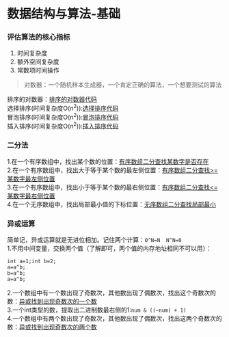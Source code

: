 # 数据结构与算法-基础

### 评估算法的核心指标
1. 时间复杂度
2. 额外空间复杂度
3. 常数项时间操作

> 对数器：一个随机样本生成器，一个肯定正确的算法，一个想要测试的算法

排序的对数器：[排序的对数器代码](https://github.com/Hu-enhui/study-code/blob/master/src/main/java/fun/enhui/data/structure/base/SortCheck.java)   
选择排序(时间复杂度O(n<sup>2</sup>)):[选择排序代码](https://github.com/Hu-enhui/study-code/blob/master/src/main/java/fun/enhui/data/structure/base/Day01_SelectionSort.java)    
冒泡排序(时间复杂度O(n<sup>2</sup>)):[冒泡排序代码](https://github.com/Hu-enhui/study-code/blob/master/src/main/java/fun/enhui/data/structure/base/Day01_BubbleSort.java)   
插入排序(时间复杂度O(n<sup>2</sup>)):[插入排序代码](https://github.com/Hu-enhui/study-code/blob/master/src/main/java/fun/enhui/data/structure/base/Day01_InsertSort.java)   

### 二分法
1.在一个有序数组中，找出某个数的位置：[有序数组二分查找某数字是否存在](https://github.com/Hu-enhui/study-code/blob/master/src/main/java/fun/enhui/data/structure/base/Day01_BinarySearch01.java)     
2.在一个有序数组中，找出大于等于某个数的最左侧位置：[有序数组二分查找>=某数字最左侧位置](https://github.com/Hu-enhui/study-code/blob/master/src/main/java/fun/enhui/data/structure/base/Day01_BinarySearch02.java)   
3.在一个有序数组中，找出小于等于某个数的最右侧位置：[有序数组二分查找<=某数字最右侧位置](https://github.com/Hu-enhui/study-code/blob/master/src/main/java/fun/enhui/data/structure/base/Day01_BinarySearch03.java)   
4.在一个无序数组中，找出局部最小值的下标位置：[无序数组二分查找局部最小](https://github.com/Hu-enhui/study-code/blob/master/src/main/java/fun/enhui/data/structure/base/Day01_BinarySearch04.java)

### 异或运算
简单记，异或运算就是无进位相加。记住两个计算：``` 0^N=N  N^N=0 ```   
1.不用中间变量，交换两个值（了解即可，两个值的内存地址相同不可以用）：   
```
int a=1;int b=2; 
a=a^b;
b=a^b;
a=a^b; 
``` 
2.一个数组中有一个数出现了奇数次，其他数出现了偶数次，找出这个奇数次的数：[异或找到出现奇数次的一个数](https://github.com/Hu-enhui/study-code/blob/master/src/main/java/fun/enhui/data/structure/base/Day01_Xor01.java)   
3.一个int类型的数，提取出二进制数最右侧的1:```num & ((~num) + 1)```       
4.一个数组中有两个数出现了奇数次，其他数出现了偶数次，找出这两个奇数次的数：[异或找到出现奇数次的两个数](https://github.com/Hu-enhui/study-code/blob/master/src/main/java/fun/enhui/data/structure/base/Day01_Xor03.java)   